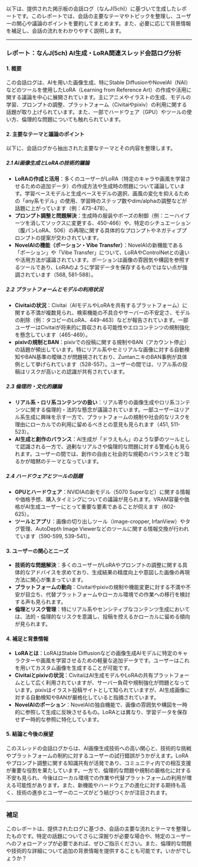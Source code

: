 以下は、提供された掲示板の会話ログ（なんJ(5ch)）に基づいて生成したレポートです。このレポートでは、会話の主要なテーマやトピックを整理し、ユーザーの関心や議論のポイントを要約してまとめます。また、必要に応じて背景情報を補足し、会話の流れをわかりやすく説明します。

---

### レポート：なんJ(5ch) AI生成・LoRA関連スレッド会話ログ分析

#### 1. 概要
この会話ログは、AIを用いた画像生成、特にStable DiffusionやNovelAI（NAI）などのツールを使用したLoRA（Learning from Reference Art）の作成や活用に関する議論を中心に展開されています。主にアニメやイラストの生成、モデルの学習、プロンプトの調整、プラットフォーム（Civitaiやpixiv）の利用に関する話題が取り上げられています。また、一部でハードウェア（GPU）やツールの使い方、倫理的な問題についても触れられています。

#### 2. 主要なテーマと議論のポイント
以下に、会話ログから抽出された主要なテーマとその内容を整理します。

##### 2.1 AI画像生成とLoRAの技術的議論
- **LoRAの作成と活用**：多くのユーザーがLoRA（特定のキャラや画風を学習させるための追加データ）の作成方法や生成時の問題について議論しています。学習ベースモデルと生成ベースモデルの選択、画風の変化を抑えるための「any系モデル」の使用、学習時のステップ数やdim/alphaの調整などが話題に上がっています（例：473-478）。
- **プロンプト調整と問題解決**：生成時の服装やポーズの制御（例：ニーハイブーツを消してソックスに変更する、450-466）や、特定のシチュエーション（腹パンLoRA、506）の再現に関する具体的なプロンプトやネガティブプロンプトの提案が交わされています。
- **NovelAIの機能（ポーション・Vibe Transfer）**：NovelAIの新機能である「ポーション」や「Vibe Transfer」について、LoRAやControlNetとの違いや活用方法が議論されています。ポーションは画像の雰囲気や構図を参照するツールであり、LoRAのように学習データを保存するものではない点が強調されています（568, 581-588）。

##### 2.2 プラットフォームとモデルの利用状況
- **Civitaiの状況**：Civitai（AIモデルやLoRAを共有するプラットフォーム）に関する不満が複数見られ、検索機能の不具合やサーバーの不安定さ、モデルの削除（例：タコピーのLoRA、449-463）などが報告されています。一部ユーザーはCivitaiが将来的に買収される可能性やエロコンテンツの規制強化を懸念しています（465-469）。
- **pixivの規制とBAN**：pixivでの投稿に関する規制やBAN（アカウント停止）の話題が頻出しています。特にリアル系やセミリアルな画像に対する自動検知やBAN基準の曖昧さが問題視されており、ZuntanニキのBAN事例が具体例として挙げられています（528-557）。ユーザーの間では、リアル系の投稿はリスクが高いとの認識が共有されています。

##### 2.3 倫理的・文化的議論
- **リアル系・ロリ系コンテンツの扱い**：リアル寄りの画像生成やロリ系コンテンツに関する倫理的・法的な懸念が議論されています。一部ユーザーはリアル系生成に興味を示す一方で、プラットフォームの規制や社会的なリスクを理由にローカルでの利用に留めるべきとの意見も見られます（451, 511-523）。
- **AI生成と創作のバランス**：AI生成が「ドラえもん」のような夢のツールとして認識される一方で、過剰なリアルさや倫理的な問題に対する警戒心も見られます。ユーザーの間では、創作の自由と社会的な規範のバランスをどう取るかが暗黙のテーマとなっています。

##### 2.4 ハードウェアとツールの話題
- **GPUとハードウェア**：NVIDIAの新モデル（5070 Superなど）に関する情報や価格予想、購入タイミングについての議論が見られます。VRAM容量や価格がAI生成ユーザーにとって重要な要素であることが伺えます（602-625）。
- **ツールとアプリ**：画像の切り出しツール（image-cropper, IrfanView）やタグ管理、AutoDepth Image Viewerなどのツールに関する情報交換が行われています（590-599, 539-541）。

#### 3. ユーザーの関心とニーズ
- **技術的な問題解決**：多くのユーザーがLoRAやプロンプトの調整に関する具体的なアドバイスを求めており、生成結果の精度向上や意図した画像の再現方法に関心が集まっています。
- **プラットフォームの動向**：Civitaiやpixivの規制や機能変更に対する不満や不安が目立ち、代替プラットフォームやローカル環境での作業への移行を検討する声も見られます。
- **倫理とリスク管理**：特にリアル系やセンシティブなコンテンツ生成においては、法的・倫理的なリスクを意識し、投稿を控えるかローカルに留める傾向が見られます。

#### 4. 補足と背景情報
- **LoRAとは**：LoRAはStable Diffusionなどの画像生成AIモデルに特定のキャラクターや画風を学習させるための軽量な追加データです。ユーザーはこれを用いてカスタム画像を生成することが可能です。
- **Civitaiとpixivの状況**：CivitaiはAI生成モデルやLoRAの共有プラットフォームとして広く利用されていますが、サーバー負荷や規制強化が問題となっています。pixivはイラスト投稿サイトとして知られていますが、AI生成画像に対する自動検知やBANが厳格化していると指摘されています。
- **NovelAIのポーション**：NovelAIの独自機能で、画像の雰囲気や構図を一時的に参照して生成に反映させるもの。LoRAとは異なり、学習データを保存せず一時的な参照に特化しています。

#### 5. 結論と今後の展望
このスレッドの会話ログからは、AI画像生成技術への高い関心と、技術的な挑戦やプラットフォームの制約に対するユーザーの試行錯誤がうかがえます。LoRAやプロンプト調整に関する知識共有が活発であり、コミュニティ内での相互支援が重要な役割を果たしています。一方で、倫理的な問題や規制の厳格化に対する不安も見られ、今後はローカル環境での作業や代替プラットフォームの利用が増える可能性があります。また、新機能やハードウェアの進化に対する期待も高く、技術の進歩とユーザーのニーズがどう結びつくかが注目されます。

---

### 補足
このレポートは、提供されたログに基づき、会話の主要な流れとテーマを整理したものです。特定の話題についてさらに深掘りが必要な場合や、特定のユーザーへのフォローアップが必要であれば、ぜひご指示ください。また、倫理的な問題や技術的な詳細について追加の背景情報を提供することも可能です。いかがでしょうか？
